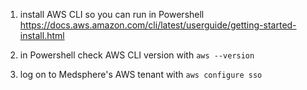 1. install AWS CLI so you can run in Powershell https://docs.aws.amazon.com/cli/latest/userguide/getting-started-install.html

2. in Powershell check AWS CLI version with `aws --version`

3. log on to Medsphere's AWS tenant with `aws configure sso`